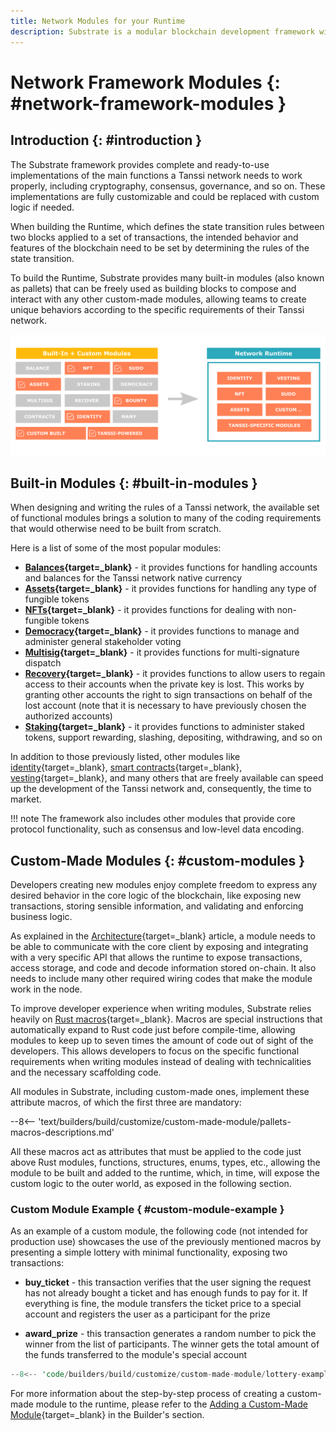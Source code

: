 ```yaml
---
title: Network Modules for your Runtime
description: Substrate is a modular blockchain development framework with an extensive set of ready-to-use components to bundle with custom logic into the network Runtime.
---
```


# Network Framework Modules {: #network-framework-modules }

## Introduction {: #introduction }

The Substrate framework provides complete and ready-to-use implementations of the main functions a Tanssi network needs to work properly, including cryptography, consensus, governance, and so on. These implementations are fully customizable and could be replaced with custom logic if needed.

When building the Runtime, which defines the state transition rules between two blocks applied to a set of transactions, the intended behavior and features of the blockchain need to be set by determining the rules of the state transition.

To build the Runtime, Substrate provides many built-in modules (also known as pallets) that can be freely used as building blocks to compose and interact with any other custom-made modules, allowing teams to create unique behaviors according to the specific requirements of their Tanssi network.

![Built-in modules](/images/learn/framework/modules/modules-1.webp)

## Built-in Modules {: #built-in-modules }

When designing and writing the rules of a Tanssi network, the available set of functional modules brings a solution to many of the coding requirements that would otherwise need to be built from scratch.

Here is a list of some of the most popular modules:

- **[Balances](https://paritytech.github.io/substrate/master/pallet_balances/index.html){target=\_blank}** - it provides functions for handling accounts and balances for the Tanssi network native currency
- **[Assets](https://paritytech.github.io/substrate/master/pallet_assets/index.html){target=\_blank}** - it provides functions for handling any type of fungible tokens
- **[NFTs](https://paritytech.github.io/substrate/master/pallet_nfts/index.html){target=\_blank}** - it provides functions for dealing with non-fungible tokens
- **[Democracy](https://paritytech.github.io/substrate/master/pallet_democracy/index.html){target=\_blank}** - it provides functions to manage and administer general stakeholder voting
- **[Multisig](https://paritytech.github.io/substrate/master/pallet_multisig/index.html){target=\_blank}** - it provides functions for multi-signature dispatch
- **[Recovery](https://paritytech.github.io/substrate/master/pallet_recovery/index.html){target=\_blank}** - it provides functions to allow users to regain access to their accounts when the private key is lost. This works by granting other accounts the right to sign transactions on behalf of the lost account (note that it is necessary to have previously chosen the authorized accounts)
- **[Staking](https://paritytech.github.io/substrate/master/pallet_staking/index.html){target=\_blank}** - it provides functions to administer staked tokens, support rewarding, slashing, depositing, withdrawing, and so on

In addition to those previously listed, other modules like [identity](https://paritytech.github.io/substrate/master/pallet_identity/index.html){target=\_blank}, [smart contracts](https://paritytech.github.io/substrate/master/pallet_contracts/index.html){target=\_blank}, [vesting](https://paritytech.github.io/substrate/master/pallet_vesting/index.html){target=\_blank}, and many others that are freely available can speed up the development of the Tanssi network and, consequently, the time to market.

!!! note
    The framework also includes other modules that provide core protocol functionality, such as consensus and low-level data encoding.

## Custom-Made Modules {: #custom-modules }

Developers creating new modules enjoy complete freedom to express any desired behavior in the core logic of the blockchain, like exposing new transactions, storing sensible information, and validating and enforcing business logic.

As explained in the [Architecture](/learn/framework/architecture/#client-runtime-communication){target=\_blank} article, a module needs to be able to communicate with the core client by exposing and integrating with a very specific API that allows the runtime to expose transactions, access storage, and code and decode information stored on-chain. It also needs to include many other required wiring codes that make the module work in the node.

To improve developer experience when writing modules, Substrate relies heavily on [Rust macros](https://doc.rust-lang.org/book/ch19-06-macros.html){target=\_blank}. Macros are special instructions that automatically expand to Rust code just before compile-time, allowing modules to keep up to seven times the amount of code out of sight of the developers. This allows developers to focus on the specific functional requirements when writing modules instead of dealing with technicalities and the necessary scaffolding code.

All modules in Substrate, including custom-made ones, implement these attribute macros, of which the first three are mandatory:

--8<-- 'text/builders/build/customize/custom-made-module/pallets-macros-descriptions.md'

All these macros act as attributes that must be applied to the code just above Rust modules, functions, structures, enums, types, etc., allowing the module to be built and added to the runtime, which, in time, will expose the custom logic to the outer world, as exposed in the following section.

### Custom Module Example { #custom-module-example }

As an example of a custom module, the following code (not intended for production use) showcases the use of the previously mentioned macros by presenting a simple lottery with minimal functionality, exposing two transactions:

- **buy_ticket** - this transaction verifies that the user signing the request has not already bought a ticket and has enough funds to pay for it. If everything is fine, the module transfers the ticket price to a special account and registers the user as a participant for the prize

- **award_prize** - this transaction generates a random number to pick the winner from the list of participants. The winner gets the total amount of the funds transferred to the module's special account

```rust
--8<-- 'code/builders/build/customize/custom-made-module/lottery-example.rs'
```

For more information about the step-by-step process of creating a custom-made module to the runtime, please refer to the [Adding a Custom-Made Module](/builders/build/customize/adding-custom-made-module/){target=\_blank} in the Builder's section.
